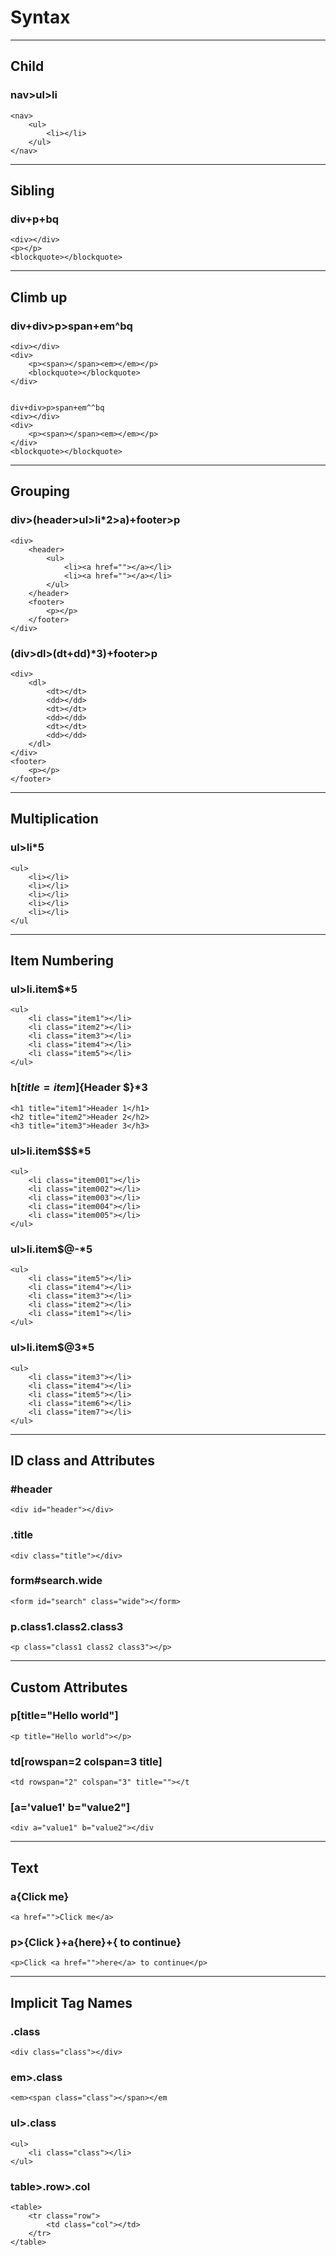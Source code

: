 # Syntax

---

## Child

### nav>ul>li

```
<nav>
    <ul>
        <li></li>
    </ul>
</nav>
```

---

## Sibling

### div+p+bq

```
<div></div>
<p></p>
<blockquote></blockquote>
```

---

## Climb up

### div+div>p>span+em^bq

```
<div></div>
<div>
    <p><span></span><em></em></p>
    <blockquote></blockquote>
</div>


div+div>p>span+em^^bq
<div></div>
<div>
    <p><span></span><em></em></p>
</div>
<blockquote></blockquote>
```

---

## Grouping

### div>(header>ul>li\*2>a)+footer>p

```
<div>
    <header>
        <ul>
            <li><a href=""></a></li>
            <li><a href=""></a></li>
        </ul>
    </header>
    <footer>
        <p></p>
    </footer>
</div>
```

### (div>dl>(dt+dd)\*3)+footer>p

```
<div>
    <dl>
        <dt></dt>
        <dd></dd>
        <dt></dt>
        <dd></dd>
        <dt></dt>
        <dd></dd>
    </dl>
</div>
<footer>
    <p></p>
</footer>
```

---

## Multiplication

### ul>li\*5

```
<ul>
    <li></li>
    <li></li>
    <li></li>
    <li></li>
    <li></li>
</ul
```

---

## Item Numbering

### ul>li.item\$\*5

```
<ul>
    <li class="item1"></li>
    <li class="item2"></li>
    <li class="item3"></li>
    <li class="item4"></li>
    <li class="item5"></li>
</ul>
```

### h$[title=item$]{Header \$}\*3

```
<h1 title="item1">Header 1</h1>
<h2 title="item2">Header 2</h2>
<h3 title="item3">Header 3</h3>
```

### ul>li.item\$\$\$\*5

```
<ul>
    <li class="item001"></li>
    <li class="item002"></li>
    <li class="item003"></li>
    <li class="item004"></li>
    <li class="item005"></li>
</ul>
```

### ul>li.item\$@-\*5

```
<ul>
    <li class="item5"></li>
    <li class="item4"></li>
    <li class="item3"></li>
    <li class="item2"></li>
    <li class="item1"></li>
</ul>
```

### ul>li.item\$@3\*5

```
<ul>
    <li class="item3"></li>
    <li class="item4"></li>
    <li class="item5"></li>
    <li class="item6"></li>
    <li class="item7"></li>
</ul>
```

---

## ID class and Attributes

### #header

```
<div id="header"></div>
```

### .title

```
<div class="title"></div>
```

### form#search.wide

```
<form id="search" class="wide"></form>
```

### p.class1.class2.class3

```
<p class="class1 class2 class3"></p>
```

---

## Custom Attributes

### p[title="Hello world"]

```
<p title="Hello world"></p>
```

### td[rowspan=2 colspan=3 title]

```
<td rowspan="2" colspan="3" title=""></t
```

### [a='value1' b="value2"]

```
<div a="value1" b="value2"></div
```

---

## Text

### a{Click me}

```
<a href="">Click me</a>
```

### p>{Click }+a{here}+{ to continue}

```
<p>Click <a href="">here</a> to continue</p>
```

---

## Implicit Tag Names

### .class

```
<div class="class"></div>
```

### em>.class

```
<em><span class="class"></span></em
```

### ul>.class

```
<ul>
    <li class="class"></li>
</ul>
```

### table>.row>.col

```
<table>
    <tr class="row">
        <td class="col"></td>
    </tr>
</table>
```
